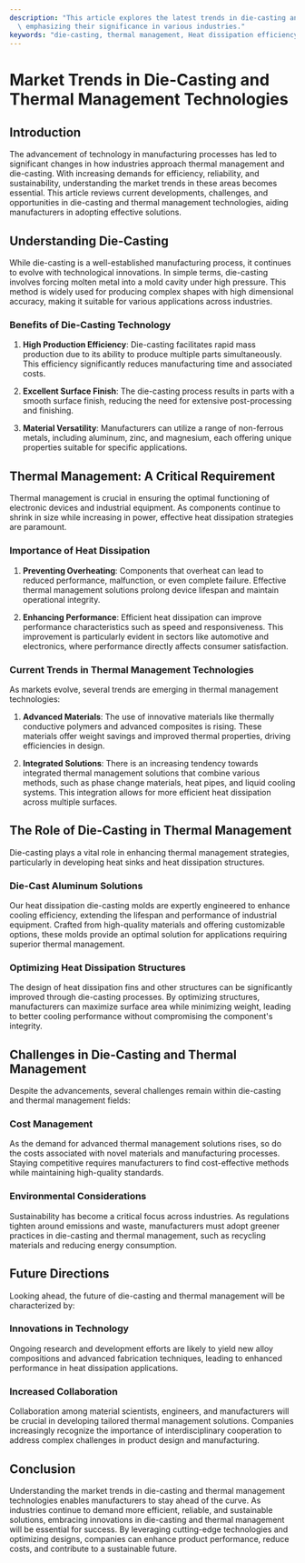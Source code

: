 ```yaml
---
description: "This article explores the latest trends in die-casting and thermal management technologies,\
  \ emphasizing their significance in various industries."
keywords: "die-casting, thermal management, Heat dissipation efficiency, Die casting process"
---
```

# Market Trends in Die-Casting and Thermal Management Technologies

## Introduction

The advancement of technology in manufacturing processes has led to significant changes in how industries approach thermal management and die-casting. With increasing demands for efficiency, reliability, and sustainability, understanding the market trends in these areas becomes essential. This article reviews current developments, challenges, and opportunities in die-casting and thermal management technologies, aiding manufacturers in adopting effective solutions.

## Understanding Die-Casting

While die-casting is a well-established manufacturing process, it continues to evolve with technological innovations. In simple terms, die-casting involves forcing molten metal into a mold cavity under high pressure. This method is widely used for producing complex shapes with high dimensional accuracy, making it suitable for various applications across industries.

### Benefits of Die-Casting Technology

1. **High Production Efficiency**: Die-casting facilitates rapid mass production due to its ability to produce multiple parts simultaneously. This efficiency significantly reduces manufacturing time and associated costs.
   
2. **Excellent Surface Finish**: The die-casting process results in parts with a smooth surface finish, reducing the need for extensive post-processing and finishing.

3. **Material Versatility**: Manufacturers can utilize a range of non-ferrous metals, including aluminum, zinc, and magnesium, each offering unique properties suitable for specific applications.

## Thermal Management: A Critical Requirement

Thermal management is crucial in ensuring the optimal functioning of electronic devices and industrial equipment. As components continue to shrink in size while increasing in power, effective heat dissipation strategies are paramount.

### Importance of Heat Dissipation

1. **Preventing Overheating**: Components that overheat can lead to reduced performance, malfunction, or even complete failure. Effective thermal management solutions prolong device lifespan and maintain operational integrity.

2. **Enhancing Performance**: Efficient heat dissipation can improve performance characteristics such as speed and responsiveness. This improvement is particularly evident in sectors like automotive and electronics, where performance directly affects consumer satisfaction.

### Current Trends in Thermal Management Technologies

As markets evolve, several trends are emerging in thermal management technologies:

1. **Advanced Materials**: The use of innovative materials like thermally conductive polymers and advanced composites is rising. These materials offer weight savings and improved thermal properties, driving efficiencies in design.

2. **Integrated Solutions**: There is an increasing tendency towards integrated thermal management solutions that combine various methods, such as phase change materials, heat pipes, and liquid cooling systems. This integration allows for more efficient heat dissipation across multiple surfaces.

## The Role of Die-Casting in Thermal Management

Die-casting plays a vital role in enhancing thermal management strategies, particularly in developing heat sinks and heat dissipation structures.

### Die-Cast Aluminum Solutions

Our heat dissipation die-casting molds are expertly engineered to enhance cooling efficiency, extending the lifespan and performance of industrial equipment. Crafted from high-quality materials and offering customizable options, these molds provide an optimal solution for applications requiring superior thermal management.

### Optimizing Heat Dissipation Structures

The design of heat dissipation fins and other structures can be significantly improved through die-casting processes. By optimizing structures, manufacturers can maximize surface area while minimizing weight, leading to better cooling performance without compromising the component's integrity.

## Challenges in Die-Casting and Thermal Management

Despite the advancements, several challenges remain within die-casting and thermal management fields:

### Cost Management 

As the demand for advanced thermal management solutions rises, so do the costs associated with novel materials and manufacturing processes. Staying competitive requires manufacturers to find cost-effective methods while maintaining high-quality standards.

### Environmental Considerations

Sustainability has become a critical focus across industries. As regulations tighten around emissions and waste, manufacturers must adopt greener practices in die-casting and thermal management, such as recycling materials and reducing energy consumption.

## Future Directions

Looking ahead, the future of die-casting and thermal management will be characterized by:

### Innovations in Technology

Ongoing research and development efforts are likely to yield new alloy compositions and advanced fabrication techniques, leading to enhanced performance in heat dissipation applications.

### Increased Collaboration

Collaboration among material scientists, engineers, and manufacturers will be crucial in developing tailored thermal management solutions. Companies increasingly recognize the importance of interdisciplinary cooperation to address complex challenges in product design and manufacturing.

## Conclusion

Understanding the market trends in die-casting and thermal management technologies enables manufacturers to stay ahead of the curve. As industries continue to demand more efficient, reliable, and sustainable solutions, embracing innovations in die-casting and thermal management will be essential for success. By leveraging cutting-edge technologies and optimizing designs, companies can enhance product performance, reduce costs, and contribute to a sustainable future.

